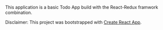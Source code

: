 This application is a basic Todo App build with the React-Redux framwork combination.


Disclaimer:
This project was bootstrapped with [Create React App](https://github.com/facebookincubator/create-react-app).

